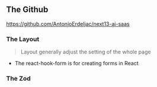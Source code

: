 ## The Github

https://github.com/AntonioErdeljac/next13-ai-saas

### The Layout

> Layout generally adjust the setting of the whole page

- The react-hook-form is for creating forms in React

### The Zod
